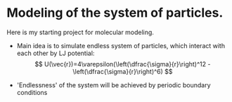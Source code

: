 # Modeling of the system of particles.
Here is my starting project for molecular modeling.

- Main idea is to simulate endless system of particles, which interact with each other by LJ potential:
$$
U(\vec{r})=4\varepsilon(\left(\dfrac{\sigma}{r}\right)^12 - \left(\dfrac{\sigma}{r}\right)^6)
$$

- 'Endlessness' of the system will be achieved by periodic boundary conditions
